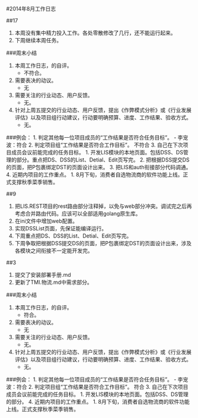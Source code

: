 #2014年8月工作日志

##17
1. 本周没有集中精力投入工作。各处零散修改了几行，还不能运行起来。
2. 下周继续本周任务。


###周末小结
1. 本周工作日志，的自评。
	- 不符合。
2. 需要表决的动议。
	- 无
3. 需要关注的行业动态、用户反馈。
	- 无。 
4. 针对上周五提交的行业动态、用户反馈，提出《作弊模式分析》或《行业发展评估》以及项目组行动建议，行动要明确预算、进度、工作结果、验收方式。
	- 无。

###例会：
	1. 判定其他每一位项目成员的“工作结果是否符合任务目标”。
		- 李宠波：符合
	2. 判定项目组“工作结果是否符合工作目标”。
		 不符合
	3. 自己在下次项目成员会议前能完成的任务目标。
			1. 开发LIS模块的本地页面。包括DSS、DS管理的部分。重点把DS、DSS的List、Detial、Edit页写完。
			2. 把根据DSS提交DS的页面，把P包裹绑定DST的页面设计出来。
			3. 把LIS和auth衔接部分代码调通。
	4. 近期内项目的工作重点。
		1. 8月下旬，消费者自选物流商的软件功能上线。正式支撑秋季菜季销售。



##9
1. 把LIS.REST项目的rest路由部分注释掉，以免与web部分冲突。调试完之后再考虑合并路由代码。应该可以全部适用golang原生库。
2. 在ini文件中增加web配置。
3. 实现DSSList页面，先保证能编译运行。
4. 下周重点把DS、DSS的List、Detial、Edit页写完。
5. 下周争取把根据DSS提交DS的页面，把P包裹绑定DST的页面设计出来，涉及各模块之间衔接不一定能开发完。

##3
1. 提交了安装部署手册.md
2. 更新了TMI.物流.md中需求部分。

###周末小结
1. 本周工作日志，的自评。
	- 符合。
2. 需要表决的动议。
	- 无
3. 需要关注的行业动态、用户反馈。
	- 无。 
4. 针对上周五提交的行业动态、用户反馈，提出《作弊模式分析》或《行业发展评估》以及项目组行动建议，行动要明确预算、进度、工作结果、验收方式。
	- 无。

###例会：
	1. 判定其他每一位项目成员的“工作结果是否符合任务目标”。
		- 李宠波：符合
	2. 判定项目组“工作结果是否符合工作目标”。
		 符合
	3. 自己在下次项目成员会议前能完成的任务目标。
		1. 开发LIS模块的本地页面。包括DSS、DS管理的部分。
	4. 近期内项目的工作重点。
		1. 8月下旬，消费者自选物流商的软件功能上线。正式支撑秋季菜季销售。

